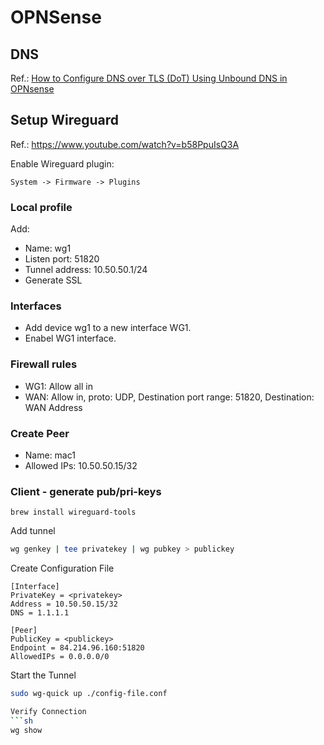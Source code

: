# OPNSense

## DNS
Ref.: [How to Configure DNS over TLS (DoT) Using Unbound DNS in OPNsense](https://homenetworkguy.com/how-to/configure-dns-over-tls-unbound-opnsense/)

## Setup Wireguard
Ref.: https://www.youtube.com/watch?v=b58PpuIsQ3A

Enable Wireguard plugin:
```
System -> Firmware -> Plugins 
```

### Local profile
Add:
* Name: wg1
* Listen port: 51820
* Tunnel address: 10.50.50.1/24
* Generate SSL

### Interfaces
* Add device wg1 to a new interface WG1.
* Enabel WG1 interface.

### Firewall rules
* WG1: Allow all in
* WAN: Allow in, proto: UDP, Destination port range: 51820, Destination: WAN Address


### Create Peer
* Name: mac1
* Allowed IPs: 10.50.50.15/32

### Client - generate pub/pri-keys
```
brew install wireguard-tools
```

Add tunnel
```sh
wg genkey | tee privatekey | wg pubkey > publickey
```

Create Configuration File
```
[Interface]
PrivateKey = <privatekey>
Address = 10.50.50.15/32
DNS = 1.1.1.1

[Peer]
PublicKey = <publickey>
Endpoint = 84.214.96.160:51820
AllowedIPs = 0.0.0.0/0
```

Start the Tunnel
```sh
sudo wg-quick up ./config-file.conf

Verify Connection
```sh
wg show
```
